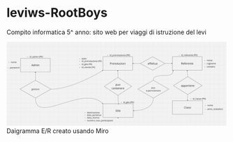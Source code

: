 # leviws-RootBoys
Compito informatica 5^ anno: sito web per viaggi di istruzione del levi

![Diagramma E/R](https://github.com/notDr3x/leviws-RootBoys/blob/main/DiagrammaER.png?raw=true)
Daigramma E/R creato usando Miro
